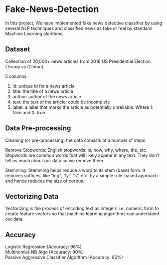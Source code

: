 # Fake-News-Detection

In this project, We have implemented fake news detective classifier by using several NLP techniques and classified news as fake or real by standard Machine Learning alorithms.

## Dataset
Collection of 20,000+ news articles from 2016 US Presidential Election (Trump vs Clinton)

5 columns:

1. id: unique id for a news article </br>
2. title: the title of a news article </br>
3. author: author of the news article </br>
4. text: the text of the article; could be incomplete </br>
5. label: a label that marks the article as potentially unreliable. Where 1: fake and 0: true. </br>

## Data Pre-processing
Cleaning (or pre-processing) the data consists of a number of steps: </br>

Remove Stopwords: English stopwords: is, how, why, where, the, etc. Stopwords are common words that will likely appear in any text. They don’t tell us much about our data so we remove them. </br>

Stemming: Stemming helps reduce a word to its stem (base) form. It removes suffices, like “ing”, “ly”, “s”, etc. by a simple rule-based approach and hence reduces the size of corpus. </br>

## Vectorizing Data
Vectorizing is the process of encoding text as integers i.e. numeric form to create feature vectors so that machine learning algorithms can understand our data. </br>



## Accuracy
Logistic Regression (Accuracy: 96%)</br>
Multinomial-NB Algo (Accuracy: 90%) </br>
Passive Aggressive Classifier Algorithm (Accuracy: 95%) </br>

